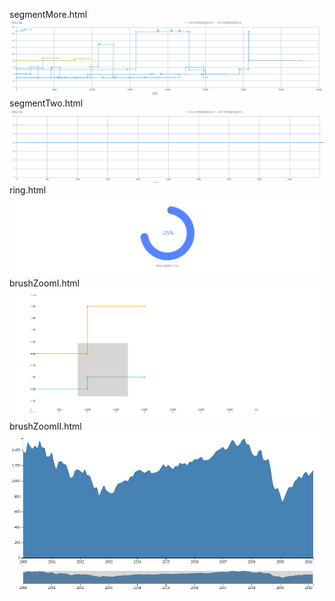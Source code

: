 segmentMore.html
![image](https://github.com/wangyueweb/D3plugin/blob/master/PreviewIMG/segmentMore.png)
segmentTwo.html
![image](https://github.com/wangyueweb/D3plugin/blob/master/PreviewIMG/segmentTwo.png)
ring.html
![image](https://github.com/wangyueweb/D3plugin/blob/master/PreviewIMG/ring.png)
brushZoomI.html
![image](https://github.com/wangyueweb/D3plugin/blob/master/PreviewIMG/brushZoomI.png)
brushZoomII.html
![image](https://github.com/wangyueweb/D3plugin/blob/master/PreviewIMG/brushZoomII.png)